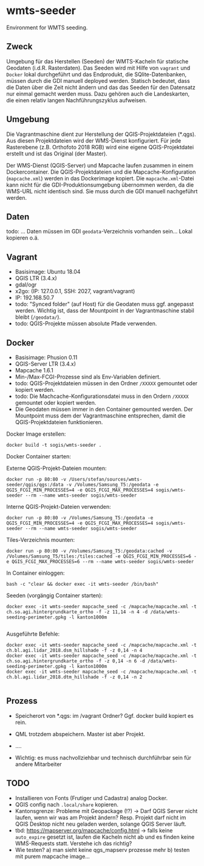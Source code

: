 # wmts-seeder
Environment for WMTS seeding.

## Zweck
Umgebung für das Herstellen (Seeden) der WMTS-Kacheln für statische Geodaten (i.d.R. Rasterdaten). Das Seeden wird mit Hilfe von `vagrant` und `Docker` lokal durchgeführt und das Endprodukt, die SQlite-Datenbanken, müssen durch die GDI manuell deployed werden. Statisch bedeutet, dass die Daten über die Zeit nicht ändern und das das Seeden für den Datensatz nur einmal gemacht werden muss. Dazu gehören auch die Landeskarten, die einen relativ langen Nachführungszyklus aufweisen.

## Umgebung
Die Vagrantmaschine dient zur Herstellung der QGIS-Projektdateien (*.qgs). Aus diesen Projektdateien wird der WMS-Dienst konfiguriert. Für jede Rasterebene (z.B. Orthofoto 2018 RGB) wird eine eigene QGIS-Projektdatei erstellt und ist das Original (der Master).

Der WMS-Dienst (QGIS-Server) und Mapcache laufen zusammen in einem Dockercontainer. Die QGIS-Projektdateien und die Mapcache-Konfiguration (`mapcache.xml`) werden in das Dockerimage kopiert. Die `mapcache.xml`-Datei kann nicht für die GDI-Produktionsumgebung übernommen werden, da die WMS-URL nicht identisch sind. Sie muss durch die GDI manuell nachgeführt werden.

## Daten
todo: ... Daten müssen im GDI `geodata`-Verzeichnis vorhanden sein... Lokal kopieren o.ä.

## Vagrant
* Basisimage: Ubuntu 18.04
* QGIS LTR (3.4.x)
* gdal/ogr
* x2go: (IP: 127.0.0.1, SSH: 2027, vagrant/vagrant)
* IP: 192.168.50.7
* todo: "Synced folder" (auf Host) für die Geodaten muss ggf. angepasst werden. Wichtig ist, dass der Mountpoint in der Vagrantmaschine stabil bleibt (`/geodata/`).
* todo: QGIS-Projekte müssen absolute Pfade verwenden.

## Docker
* Basisimage: Phusion 0.11
* QGIS-Server LTR (3.4.x)
* Mapcache 1.6.1
* Min-/Max-FCGI-Prozesse sind als Env-Variablen definiert.
* todo: QGIS-Projektdateien müssen in den Ordner `/XXXXX` gemountet oder kopiert werden.
* todo: Die Machcache-Konfigurationsdatei muss in den Ordern `/XXXXX` gemountet oder kopiert werden.
* Die Geodaten müssen immer in den Container gemounted werden. Der Mountpoint muss dem der Vagrantmaschine entsprechen, damit die QGIS-Projektdateien funktionieren.


Docker Image erstellen:
```
docker build -t sogis/wmts-seeder .
```

Docker Container starten:

Externe QGIS-Projekt-Dateien mounten:
```
docker run -p 80:80 -v /Users/stefan/sources/wmts-seeder/qgis/qgs:/data -v /Volumes/Samsung_T5:/geodata -e QGIS_FCGI_MIN_PROCESSES=4 -e QGIS_FCGI_MAX_PROCESSES=4 sogis/wmts-seeder --rm --name wmts-seeder sogis/wmts-seeder
```

Interne QGIS-Projekt-Dateien verwenden:
```
docker run -p 80:80 -v /Volumes/Samsung_T5:/geodata -e QGIS_FCGI_MIN_PROCESSES=4 -e QGIS_FCGI_MAX_PROCESSES=4 sogis/wmts-seeder --rm --name wmts-seeder sogis/wmts-seeder
```

Tiles-Verzeichnis mounten:
```
docker run -p 80:80 -v /Volumes/Samsung_T5:/geodata:cached -v /Volumes/Samsung_T5/tiles:/tiles:cached -e QGIS_FCGI_MIN_PROCESSES=6 -e QGIS_FCGI_MAX_PROCESSES=6 --rm --name wmts-seeder sogis/wmts-seeder
```

In Container einloggen:
```
bash -c "clear && docker exec -it wmts-seeder /bin/bash"
```

Seeden (vorgängig Container starten):
```
docker exec -it wmts-seeder mapcache_seed -c /mapcache/mapcache.xml -t ch.so.agi.hintergrundkarte_ortho -f -z 11,14 -n 4 -d /data/wmts-seeding-perimeter.gpkg -l kanton1000m


```

Ausgeführte Befehle:
```
docker exec -it wmts-seeder mapcache_seed -c /mapcache/mapcache.xml -t ch.bl.agi.lidar_2018.dsm_hillshade -f -z 0,14 -n 4
docker exec -it wmts-seeder mapcache_seed -c /mapcache/mapcache.xml -t ch.so.agi.hintergrundkarte_ortho -f -z 0,14 -n 6 -d /data/wmts-seeding-perimeter.gpkg -l kanton1000m
docker exec -it wmts-seeder mapcache_seed -c /mapcache/mapcache.xml -t ch.bl.agi.lidar_2018.dtm_hillshade -f -z 0,14 -n 2


```

## Prozess

- Speicherort von *.qgs: im /vagrant Ordner? Ggf. docker build kopiert es rein.
- QML trotzdem abspeichern. Master ist aber Projekt.
- ....


- Wichtig: es muss nachvollziehbar und technisch durchführbar sein für andere Mitarbeiter


## TODO
- Installieren von Fonts (Frutiger und Cadastra) analog Docker.
- QGIS config nach `.local/share` kopieren.
- Kantonsgrenze: Probleme mit Geopackage (!?) -> Darf QGIS Server nicht laufen, wenn wir was am Projekt ändern? Resp. Projekt darf nicht im QGIS Desktop nicht neu geladen werden, solange QGIS Server läuft.
- tbd: https://mapserver.org/mapcache/config.html -> falls keine `auto_expire` gesetzt ist, laufen die Kacheln nicht ab und es finden keine WMS-Requests statt. Verstehe ich das richtig?
- Wie testen? a) man sieht keine qgs_mapserv prozesse mehr b) testen mit purem mapcache image...